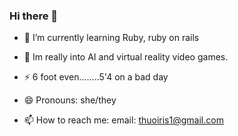 ### Hi there 👋


- 🌱 I’m currently learning Ruby, ruby on rails
- 🧿 Im really into AI and virtual reality video games.
- ⚡ 6 foot even........5'4 on a bad day
- 😄 Pronouns: she/they





- 📫 How to reach me: email: thuoiris1@gmail.com
